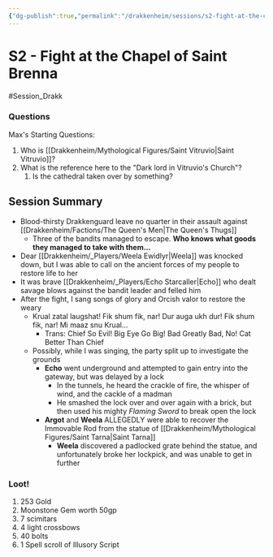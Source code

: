 ```yaml
---
{"dg-publish":true,"permalink":"/drakkenheim/sessions/s2-fight-at-the-chapel-of-saint-brenna/","tags":["gardenEntry"]}
---
```


# S2 - Fight at the Chapel of Saint Brenna

#Session_Drakk 
### Questions
Max's Starting Questions:
1. Who is [[Drakkenheim/Mythological Figures/Saint Vitruvio\|Saint Vitruvio]]?
2. What is the reference here to the "Dark lord in Vitruvio's Church"?
	1. Is the cathedral taken over by something?

## Session Summary
- Blood-thirsty Drakkenguard leave no quarter in their assault against [[Drakkenheim/Factions/The Queen's Men\|The Queen's Thugs]]
	- Three of the bandits managed to escape. **Who knows what goods they managed to take with them...**
- Dear [[Drakkenheim/_Players/Weela Ewidlyr\|Weela]] was knocked down, but I was able to call on the ancient forces of my people to restore life to her
- It was brave [[Drakkenheim/_Players/Echo Starcaller\|Echo]] who dealt savage blows against the bandit leader and felled him
- After the fight, I sang songs of glory and Orcish valor to restore the weary
	- Krual zatal laugshat! Fik shum fik, nar! Dur auga ukh dur! Fik shum fik, nar! Mi maaz snu Krual...
		- Trans: Chief So Evil! Big Eye Go Big! Bad Greatly Bad, No! Cat Better Than Chief
	- Possibly, while I was singing, the party split up to investigate the grounds
		- **Echo** went underground and attempted to gain entry into the gateway, but was delayed by a lock
			- In the tunnels, he heard the crackle of fire, the whisper of wind, and the cackle of a madman
			- He smashed the lock over and over again with a brick, but then used his mighty *Flaming Sword* to break open the lock
		- **Argot** and **Weela** ALLEGEDLY were able to recover the Immovable Rod from the statue of [[Drakkenheim/Mythological Figures/Saint Tarna\|Saint Tarna]]
			- **Weela** discovered a padlocked grate behind the statue, and unfortunately broke her lockpick, and was unable to get in further

### Loot!
1. 253 Gold 
2. Moonstone Gem worth 50gp 
3. 7 scimitars 
4. 4 light crossbows 
5. 40 bolts 
6. 1 Spell scroll of Illusory Script
